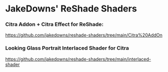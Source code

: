 # JakeDowns' ReShade Shaders

### Citra Addon + Citra Effect for ReShade:
https://github.com/jakedowns/reshade-shaders/tree/main/Citra%20AddOn

### Looking Glass Portrait Interlaced Shader for Citra
https://github.com/jakedowns/reshade-shaders/tree/main/interlaced-shader
